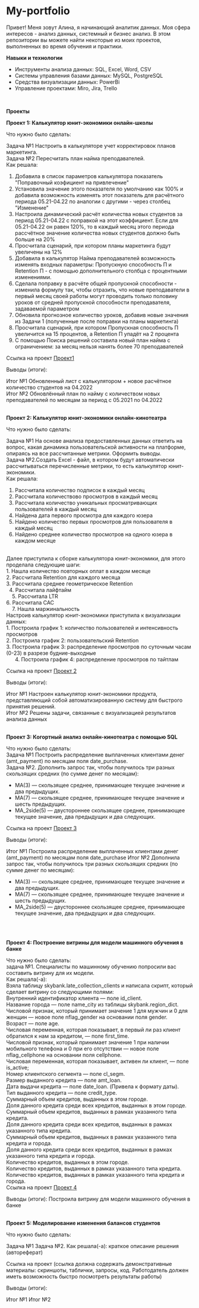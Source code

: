 # My-portfolio

Привет! Меня зовут Алина, я начинающий аналитик данных. Моя сфера интересов - анализ данных, системный и бизнес анализ. В этом репозитории вы можете найти некоторые из моих проектов, выполненных во время обучения и практики.

<b>Навыки и технологии</b>
<br>
- Инструменты анализа данных: SQL, Excel, Word, CSV
- Системы управления базами данных: MySQL, PostgreSQL
- Средства визуализации данных: PowerBi
- Управление проектами: Miro, Jira, Trello
</br>

<b>Проекты</b>
<br>

<b>Проект 1: Калькулятор юнит-экономики онлайн-школы </b>

Что нужно было сделать: 

Задача №1 Настроить в калькуляторе учет корректировок планов маркетинга.
<br>
Задача №2 Пересчитать план найма преподавателей.
<br>
Как решала: 
1) Добавила в список параметров калькулятора показатель "Поправочный коэфициент на привлечение"																			
2) Установила значение этого показателя по умолчанию как 100% и добавила возможность изменять этот показатель для расчётного периода 05.21-04.22 по аналогии с другими - через столбец "Изменение"																			
3) Настроила динамический расчёт количества новых студентов за период 05.21-04.22 с поправкой на этот коэффициент. Если для 05.21-04.22 он равен 120%, то в каждый месяц этого периода рассчётное значение количества новых студентов должно быть больше на 20%								
4) Просчитала сценарий, при котором планы маркетинга будут увеличены на 12% 	
5) Добавила в калькулятор Найма преподавателей возможность изменять входных параметры: Пропускную способность П и Retention П - с помощью дополнительного столбца с процентными изменениями.
6) Сделала поправку в расчёте общей пропускной способности - изменила формулу так, чтобы отразить, что новые преподаватели в первый месяц своей работы могут проводить только половину уроков от средней пропускной способности преподавателя, задаваемой параметром
7) Обновила прогнозное количество уроков, добавив новые значения из Задачи 1 (полученные после поправки на планы маркетинга)
8) Просчитала сценарий, при котором Пропускная способность П увеличится на 15 процентов, а Retention П упадёт на 2 процента
9) С помощью Поиска решений составила новый план найма с ограничением: за месяц нельзя нанять более 70 преподавателей

Ссылка на проект [Проект1](https://github.com/Alina-Kurchenko/My-porfolio/tree/dd34d258cfe22d868f7632f5ee210b4731a95e77/%D0%9F%D1%80%D0%BE%D0%B5%D0%BA%D1%821)

Выводы (итоги): 

Итог №1 Обновленный лист с калькулятором + новое расчётное количество студентов на 04.2022
<br>
Итог №2 Обновлённый план по найму с количеством новых преподавателей по месяцам за период с 05.2021 по 04.2022
</br>
<br>

<b>Проект 2: Калькулятор юнит-экономики онлайн-кинотеатра</b>

Что нужно было сделать: 

Задача №1 На основе анализа предоставленных данных ответить на вопрос, какая динамика пользовательской активности на платформе, опираясь на все рассчитанные метрики. Оформить выводы.
<br>
Задача №2.Создать Excel - файл, в котором будут автоматически рассчитываться перечисленные метрики, то есть калькулятор юнит-экономики.
<br>
Как решала: 
<br/>
1. Рассчитала количество подписок в каждый месяц       
2. Рассчитала количествово просмотров в каждый месяц  
3. Рассчитала количество уникальных просматривающих пользователей в каждый месяц
4. Найдена дата первого просмотра для каждого юзера
5. Найдено количество первых просмотров для пользователя в каждый месяц
6. Найдено среднее количество просмотров на одного юзера в каждом месяце
<br>
Далее приступила к сборке калькулятора юнит-экономики, для этого проделала следующие шаги:
<br>
1. Нашла количество повторных оплат в каждом месяце
<br>
2. Рассчитала Retention для каждого месяца
<br>
3. Рассчитала среднее геометрическое Retention   
<br> 
4. Рассчитала лайфтайм    
<br>   
5. Рассчитала LTR 
<br>
6. Рассчитала CAC 
<br>   
7. Нашла маржинальность
<br>
Настроив калькулятор юнит-экономики приступила к визуализации данных:
<br/>
1. Построила график 1: количество пользователей и интенсивность просмотров
<br>
2. Построила график 2: пользовательский Retention      
<br>
3. Построила график 3: распределение просмотров по суточным часам (0-23) в разрезе будние-выходные 
<br>     
4. Построила график 4: распределение просмотров по тайтлам

Ссылка на проект [Проект 2](https://github.com/Alina-Kurchenko/My-portfolio/tree/main/%D0%9F%D1%80%D0%BE%D0%B5%D0%BA%D1%82%202)

Выводы (итоги):

Итог №1 Настроен калькулятор юнит-экономики продукта, представляющий собой автоматизированную систему для быстрого принятия решений. 
<br>
Итог №2 Решены задачи, связанные с визуализацией результатов анализа данных
</br>
<br>


<b>Проект 3: Когортный анализ онлайн-кинотеатра с помощью SQL</b>

Что нужно было сделать:
<br>
Задача №1 Построить распределение выплаченных клиентами денег (amt_payment) по месяцам поля date_purchase.
<br>
Задача №2. Дополнить запрос так, чтобы получилось три разных скользящих средних (по сумме денег по месяцам):
 - MA(3) — скользящее среднее, принимающее текущее значение и два предыдущих.
 - MA(7) — скользящее среднее, принимающее текущее значение и шесть предыдущих.
 - MA_2side(5) — двустороннее скользящее среднее, принимающее текущее значение, два предыдущих и два следующих.

Ссылка на проект [Проект 3](https://github.com/Alina-Kurchenko/My-portfolio/tree/main/%D0%9F%D1%80%D0%BE%D0%B5%D0%BA%D1%82%203)

Выводы (итоги): 

Итог №1 Построила распределение выплаченных клиентами денег (amt_payment) по месяцам поля date_purchase
Итог №2 Дополнила запрос так, чтобы получилось три разных скользящих средних (по сумме денег по месяцам):
 - MA(3) — скользящее среднее, принимающее текущее значение и два предыдущих.
 - MA(7) — скользящее среднее, принимающее текущее значение и шесть предыдущих.
 - MA_2side(5) — двустороннее скользящее среднее, принимающее текущее значение, два предыдущих и два следующих.
</br>
<br>

<b>Проект 4: Построение витрины для модели машинного обучения в банке</b>

Что нужно было сделать: 
<br>
задача №1. Специалисты по машинному обучению попросили вас составить витрину для их модели.
<br>
Как решала(-а): 
<br>
Взяла таблицу skybank.late_collection_clients и написала скрипт, который сделает витрину со следующими полями:
<br>
Внутренний идентификатор клиента — поле id_client.
<br>
Название города — поле name_city из таблицы skybank.region_dict.
<br>
Числовой признак, который принимает значение 1 для мужчин и 0 для женщин — новое поле nflag_gender на основании поля gender.
<br>
Возраст — поле age.
<br>
Числовая переменная, которая показывает, в первый ли раз клиент обратился к нам за кредитом, — поле first_time.
<br>
Числовой признак, который принимает значение 1 при наличии мобильного телефона и 0 при его отсутствии — новое поле nflag_cellphone на основании поля cellphone.
<br>
Числовая переменная, которая показывает, активен ли клиент, — поле is_active;
<br>
Номер клиентского сегмента — поле cl_segm.
<br>
Размер выданного кредита — поле amt_loan.
<br>
Дата выдачи кредита — поле date_loan. (Привела к формату даты).
<br>
Тип выданного кредита — поле credit_type.
<br>
Суммарный объем кредитов, выданных в этом городе.
<br>
Доля данного кредита среди всех кредитов, выданных в этом городе.
<br>
Суммарный объем кредитов, выданных в рамках указанного типа кредита.
<br>
Доля данного кредита среди всех кредитов, выданных в рамках указанного типа кредита.
<br>
Суммарный объем кредитов, выданных в рамках указанного типа кредита и города.
<br>
Доля данного кредита среди всех кредитов, выданных в рамках указанного типа кредита и города.
<br>
Количество кредитов, выданных в этом городе.
<br>
Количество кредитов, выданных в рамках указанного типа кредита.
<br>
Количество кредитов, выданных в рамках указанного типа кредита и города.
<br>
Ссылка на проект [Проект 4](https://github.com/Alina-Kurchenko/My-portfolio/tree/main/%D0%9F%D1%80%D0%BE%D0%B5%D0%BA%D1%82%204)

Выводы (итоги):
Построила витрину для модели машинного обучения в банке
</br>
<br>

<b>Проект 5: Моделирование изменения балансов студентов</b>

Что нужно было сделать:

Задача №1
Задача №2.
Как решала(-а): краткое описание решения (автореферат)

Ссылка на проект (ссылка должна содержать демонстративные материалы: скриншоты, таблички, запросы, код. Работодатель должен иметь возможность быстро посмотреть результаты работы)

Выводы (итоги):

Итог №1
Итог №2
</br>
